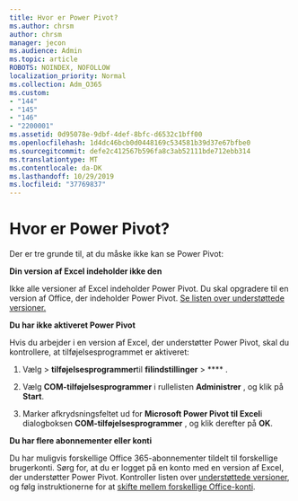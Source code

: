 ```yaml
---
title: Hvor er Power Pivot?
ms.author: chrsm
author: chrsm
manager: jecon
ms.audience: Admin
ms.topic: article
ROBOTS: NOINDEX, NOFOLLOW
localization_priority: Normal
ms.collection: Adm_O365
ms.custom:
- "144"
- "145"
- "146"
- "2200001"
ms.assetid: 0d95078e-9dbf-4def-8bfc-d6532c1bff00
ms.openlocfilehash: 1d4dc46bcb0d0448169c534581b39d37e67bfbe0
ms.sourcegitcommit: defe2c412567b596fa8c3ab52111bde712ebb314
ms.translationtype: MT
ms.contentlocale: da-DK
ms.lasthandoff: 10/29/2019
ms.locfileid: "37769837"
---
```

# <a name="where-is-power-pivot"></a>Hvor er Power Pivot?

Der er tre grunde til, at du måske ikke kan se Power Pivot:
  
**Din version af Excel indeholder ikke den**
  
Ikke alle versioner af Excel indeholder Power Pivot. Du skal opgradere til en version af Office, der indeholder Power Pivot. [Se listen over understøttede versioner.](https://support.office.com/article/aa64e217-4b6e-410b-8337-20b87e1c2a4b.aspx)
  
**Du har ikke aktiveret Power Pivot**
  
Hvis du arbejder i en version af Excel, der understøtter Power Pivot, skal du kontrollere, at tilføjelsesprogrammet er aktiveret:
  
1. Vælg \> **tilføjelsesprogrammer**til **filindstillinger** \> **** .

2. Vælg **COM-tilføjelsesprogrammer** i rullelisten **Administrer** , og klik på **Start**.

3. Marker afkrydsningsfeltet ud for **Microsoft Power Pivot til Excel**i dialogboksen **COM-tilføjelsesprogrammer** , og klik derefter på **OK**.

**Du har flere abonnementer eller konti**
  
Du har muligvis forskellige Office 365-abonnementer tildelt til forskellige brugerkonti. Sørg for, at du er logget på en konto med en version af Excel, der understøtter Power Pivot. Kontroller listen over [understøttede versioner](https://support.office.com/article/aa64e217-4b6e-410b-8337-20b87e1c2a4b.aspx), og følg instruktionerne for at [skifte mellem forskellige Office-konti](https://support.office.com/article/b9582171-fd1f-4284-9846-bdd72bb28426.aspx#BKMK_WebSwitchAccounts).
